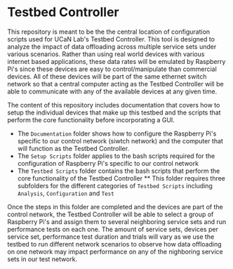 # Testbed Controller
This repository is meant to be the the central location of configuration scripts used for UCaN Lab's Testbed Controller. This tool is designed to analyze the impact of data offloading across multiple service sets under various scenarios. Rather than using real world devices with various internet based applications, these data rates will be emulated by Raspberry Pi's since these devices are easy to control/manipulate than commercial devices. All of these devices will be part of the same ethernet switch network so that a central computer acting as the Testbed Controller will be able to communicate with any of the available devices at any given time.

The content of this repository includes documentation that covers how to setup the individual devices that make up this testbed and the scripts that perform the core functionality before incorporating a GUI. 
* The `Documentation` folder shows how to configure the Raspberry Pi's specific to our control network (siwtch network) and the computer that will function as the Testbed Controller. 
* The `Setup Scripts` folder applies to the bash scripts required for the configuration of Raspberry Pi's specific to our control network 
* The `Testbed Scripts` folder contains the bash scripts that perform the core functionality of the Testbed Controller 
** This folder requires three subfolders for the different categories of `Testbed Scripts` including `Analysis`, `Configuration` and `Test`  



Once the steps in this folder are completed and the devices are part of the control network, the Testbed Controller will be able to select a group of Raspberry Pi's and assign them to several neighboring service sets and run performance tests on each one. The amount of service sets, devices per service set, performance test duration and trials will vary as we use the testbed to run different network scenarios to observe how data offloading on one network may impact performance on any of the nighboring service sets in our test network. 
 

